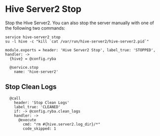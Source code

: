 
# Hive Server2 Stop

Stop the Hive Server2. You can also stop the server manually with one of
the following two commands:

```
service hive-server2 stop
su -l hive -c "kill `cat /var/run/hive-server2/hive-server2.pid`"
```

    module.exports = header: 'Hive Server2 Stop', label_true: 'STOPPED', handler: ->
      {hive} = @config.ryba

      @service.stop
        name: 'hive-server2'

## Stop Clean Logs

      @call
        header: 'Stop Clean Logs'
        label_true: 'CLEANED'
        if: -> @config.ryba.clean_logs
        handler: ->
          @execute
            cmd: "rm #{hive.server2.log_dir}/*"
            code_skipped: 1
